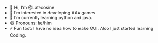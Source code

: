 - 👋 Hi, I’m @Latecosine
- 👀 I’m interested in developing AAA games.
- 🌱 I’m currently learning python and java.
- 😄 Pronouns: he/him
- ⚡ Fun fact: I have no idea how to make GUI. Also I just started learning Coding.

<!---
Latecosine/Latecosine is a ✨ special ✨ repository because its `README.md` (this file) appears on your GitHub profile.
You can click the Preview link to take a look at your changes.
--->
